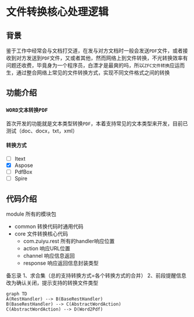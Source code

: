 # 文件转换核心处理逻辑
## 背景
鉴于工作中经常会与文档打交道，在发与对方文档时一般会发送`PDF`文件，或者接收到对方发送到`PDF`文件，又或者其他，然而网络上到文件转换，不光转换效率有问题还收费，毕竟身为一个程序员，白漂才是最爽的吗，所以`ZFC文件转换`应运而生，通过整合网络上常见的文件转换方式，实现不同文件格式之间的转换
## 功能介绍
### `WORD文本转换PDF`
首次开发的功能就是文本类型转换`PDF`，本着支持常见的文本类型来开发，目前已测试（doc、docx，txt，xml）
#### 转换方式
- [ ] Itext
- [x] Aspose
- [ ] PdfBox
- [ ] Spire

## 代码介绍
module 所有的模块包
 - common 转换代码时通用代码
 - core 文件转换核心代码
   - com.zuiyu.rest 所有的handler响应位置
   - action 响应URL位置
   - channel 响应信息返回
   - response 响应返回信息封装类型


备忘录
1、求合集（总的支持转换方式=各个转换方式的合并）
2、前段提醒信息改为确认关闭，提示支持的转换文件类型
```mermaid
graph TD
A(RestHandler) --> B(BaseRestHandler)
B(BaseRestHandler) --> C(AbstractWordAction)
C(AbstractWordAction) --> D(Word2Pdf)
```